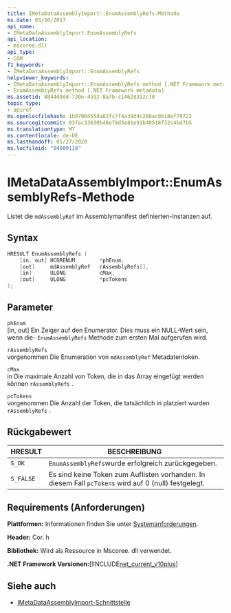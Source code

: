 ```yaml
---
title: IMetaDataAssemblyImport::EnumAssemblyRefs-Methode
ms.date: 03/30/2017
api_name:
- IMetaDataAssemblyImport.EnumAssemblyRefs
api_location:
- mscoree.dll
api_type:
- COM
f1_keywords:
- IMetaDataAssemblyImport::EnumAssemblyRefs
helpviewer_keywords:
- IMetaDataAssemblyImport::EnumAssemblyRefs method [.NET Framework metadata]
- EnumAssemblyRefs method [.NET Framework metadata]
ms.assetid: 8844d0dd-730e-4592-8a7b-c1462d312c70
topic_type:
- apiref
ms.openlocfilehash: 1b9700455da82fc7f4a39d4c208ac0b18ef79722
ms.sourcegitcommit: 03fec33630b46e78d5e81e91b40518f32c4bd7b5
ms.translationtype: MT
ms.contentlocale: de-DE
ms.lasthandoff: 05/27/2020
ms.locfileid: "84009118"
---
```

# <a name="imetadataassemblyimportenumassemblyrefs-method"></a>IMetaDataAssemblyImport::EnumAssemblyRefs-Methode
Listet die `mdAssemblyRef` im Assemblymanifest definierten-Instanzen auf.  
  
## <a name="syntax"></a>Syntax  
  
```cpp  
HRESULT EnumAssemblyRefs (  
    [in, out] HCORENUM        *phEnum,
    [out]     mdAssemblyRef   rAssemblyRefs[],
    [in]      ULONG           cMax,
    [out]     ULONG           *pcTokens  
);  
```  
  
## <a name="parameters"></a>Parameter  
 `phEnum`  
 [in, out] Ein Zeiger auf den Enumerator. Dies muss ein NULL-Wert sein, wenn die- `EnumAssemblyRefs` Methode zum ersten Mal aufgerufen wird.  
  
 `rAssemblyRefs`  
 vorgenommen Die Enumeration von `mdAssemblyRef` Metadatentoken.  
  
 `cMax`  
 in Die maximale Anzahl von Token, die in das Array eingefügt werden können `rAssemblyRefs` .  
  
 `pcTokens`  
 vorgenommen Die Anzahl der Token, die tatsächlich in platziert wurden `rAssemblyRefs` .  
  
## <a name="return-value"></a>Rückgabewert  
  
|HRESULT|BESCHREIBUNG|  
|-------------|-----------------|  
|`S_OK`|`EnumAssemblyRefs`wurde erfolgreich zurückgegeben.|  
|`S_FALSE`|Es sind keine Token zum Auflisten vorhanden. In diesem Fall `pcTokens` wird auf 0 (null) festgelegt.|  
  
## <a name="requirements"></a>Requirements (Anforderungen)  
 **Plattformen:** Informationen finden Sie unter [Systemanforderungen](../../get-started/system-requirements.md).  
  
 **Header:** Cor. h  
  
 **Bibliothek:** Wird als Ressource in Mscoree. dll verwendet.  
  
 **.NET Framework Versionen:**[!INCLUDE[net_current_v10plus](../../../../includes/net-current-v10plus-md.md)]  
  
## <a name="see-also"></a>Siehe auch

- [IMetaDataAssemblyImport-Schnittstelle](imetadataassemblyimport-interface.md)
